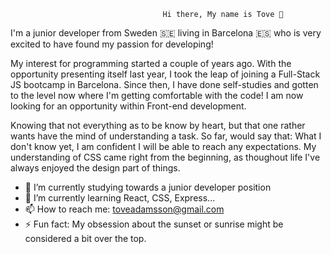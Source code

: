                                       Hi there, My name is Tove 👋 
I'm a junior developer from Sweden 🇸🇪 living in Barcelona 🇪🇸 who is very excited to have found my passion for developing!

My interest for programming started a couple of years ago. With the opportunity presenting itself last year, I took the leap of joining a Full-Stack JS bootcamp in Barcelona. Since then, I have done self-studies and gotten to the level now where I'm getting comfortable with the code!
I am now looking for an opportunity within Front-end development. 

Knowing that not everything as to be know by heart, but that one rather wants have the mind of understanding a task. 
So far, would say that:
What I don't know yet, I am confident I will be able to reach any expectations. 
My understanding of CSS came right from the beginning, as thoughout life I've always enjoyed the design part of things.

- 🔭 I’m currently studying towards a junior developer position
- 🌱 I’m currently learning React, CSS, Express...
- 📫 How to reach me: toveadamsson@gmail.com
- ⚡ Fun fact: My obsession about the sunset or sunrise might be considered a bit over the top.
